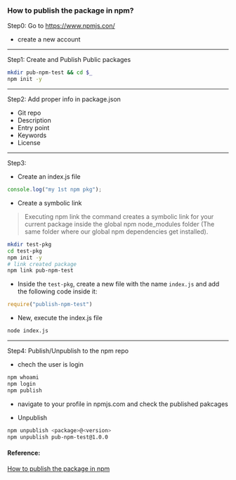 ### How to publish the package in npm?

Step0: Go to https://www.npmjs.con/
 * create a new account 

--- 
Step1: Create and Publish Public packages
```sh 
mkdir pub-npm-test && cd $_
npm init -y
```

---
Step2: Add proper info in package.json
 * Git repo
 * Description
 * Entry point 
 * Keywords 
 * License

 --- 
 Step3: 
 * Create an index.js file
 ```js 
 console.log("my 1st npm pkg");
 ```

 * Create a symbolic link
> Executing npm link the command creates a symbolic link for your current package inside the global npm node_modules folder (The same folder where our global npm dependencies get installed).
```sh 
mkdir test-pkg
cd test-pkg 
npm init -y
# link created package
npm link pub-npm-test
```
* Inside the `test-pkg`, create a new file with the name `index.js` and add the following code inside it:
```js 
require("publish-npm-test")
```
* New, execute the index.js file
```sh
node index.js
```

---
Step4: Publish/Unpublish to the npm repo
* chech the user is login
```sh
npm whoami
npm login
npm publish
```

* navigate to your profile in npmjs.com and check the published pakcages

* Unpublish
```sh
npm unpublish <package>@<version>
npm unpublish pub-npm-test@1.0.0
```


#### Reference:
[How to publish the package in npm](https://medium.com/dhiwise/how-to-publish-the-package-in-npm-80b7a9b97a4c)